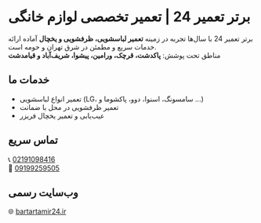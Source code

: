 # برتر تعمیر 24 | تعمیر تخصصی لوازم خانگی  

برتر تعمیر 24 با سال‌ها تجربه در زمینه **تعمیر لباسشویی، ظرفشویی و یخچال** آماده ارائه خدمات سریع و مطمئن در شرق تهران و حومه است.  
مناطق تحت پوشش: **پاکدشت، قرچک، ورامین، پیشوا، شریف‌آباد و قیامدشت**  

## خدمات ما
- تعمیر انواع لباسشویی (LG، سامسونگ، اسنوا، دوو، پاکشوما و ...)  
- تعمیر ظرفشویی در محل با ضمانت  
- عیب‌یابی و تعمیر یخچال فریزر  

## تماس سریع
📞 [02191098416](tel:02191098416)  
📱 [09199259505](tel:09199259505)  

## وب‌سایت رسمی
🌐 [bartartamir24.ir](https://bartartamir24.ir/)
